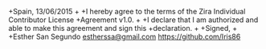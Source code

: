 +Spain, 13/06/2015
+
+I hereby agree to the terms of the Zira Individual Contributor License
+Agreement v1.0.
+
+I declare that I am authorized and able to make this agreement and sign this
+declaration.
+
+Signed,
+
+Esther San Segundo estherssa@gmail.com https://github.com/Iris86
